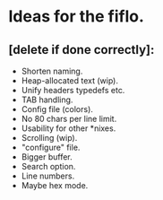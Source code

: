 # Ideas for the fiflo.
## [delete if done correctly]:
- Shorten naming.
- Heap-allocated text (wip).
- Unify headers typedefs etc.
- TAB handling.
- Config file (colors).
- No 80 chars per line limit.
- Usability for other *nixes.
- Scrolling (wip).
- "configure" file.
- Bigger buffer.
- Search option.
- Line numbers.
- Maybe hex mode.

